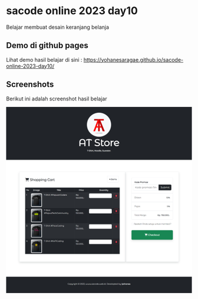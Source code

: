 # sacode online 2023 day10
Belajar membuat desain keranjang belanja


## Demo di github pages

Lihat demo hasil belajar di sini : https://yohanesaragae.github.io/sacode-online-2023-day10/

## Screenshots

Berikut ini adalah screenshot hasil belajar

<img src="./screenshot/1.jpg">
